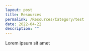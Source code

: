```yaml
---
layout: post
title: Resources
permalink: /Resources/Category/test
date: 2022-04-22
description: ""
---
```


Lorem ipsum sit amet
